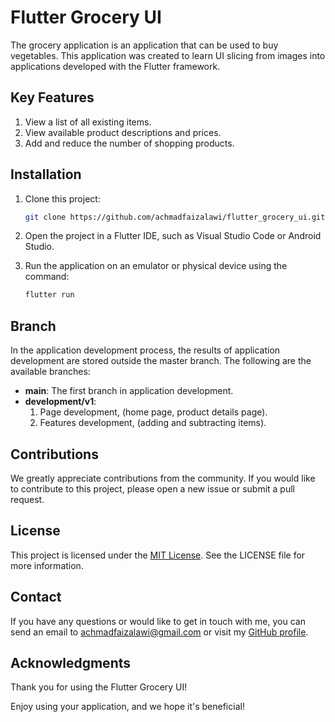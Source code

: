 # Flutter Grocery UI

The grocery application is an application that can be used to buy vegetables. This application was created to learn UI slicing from images into applications developed with the Flutter framework.

## Key Features

1. View a list of all existing items.
2. View available product descriptions and prices.
3. Add and reduce the number of shopping products.

## Installation

1. Clone this project:

   ```bash
   git clone https://github.com/achmadfaizalawi/flutter_grocery_ui.git

2. Open the project in a Flutter IDE, such as Visual Studio Code or Android Studio.

3. Run the application on an emulator or physical device using the command:
   ```bash
   flutter run

## Branch

In the application development process, the results of application development are stored outside the master branch. The following are the available branches:
- **main**: The first branch in application development.
- **development/v1**: 
  1. Page development, (home page, product details page).
  2. Features development, (adding and subtracting items).

## Contributions
We greatly appreciate contributions from the community. If you would like to contribute to this project, please open a new issue or submit a pull request.

## License
This project is licensed under the [MIT License](https://github.com/achmadfaizalawi/flutter_grocery_ui/blob/main/LICENSE). See the LICENSE file for more information.

## Contact
If you have any questions or would like to get in touch with me, you can send an email to achmadfaizalawi@gmail.com or visit my [GitHub profile](https://github.com/achmadfaizalawi).

## Acknowledgments
Thank you for using the Flutter Grocery UI!

Enjoy using your application, and we hope it's beneficial!
